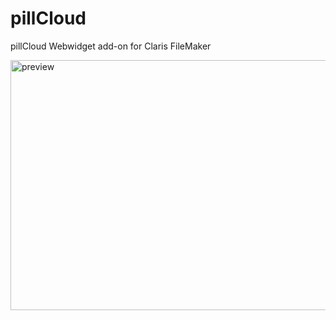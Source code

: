 # pillCloud
pillCloud Webwidget add-on for Claris FileMaker

<img width="600" height="400" alt="preview" src="https://github.com/user-attachments/assets/29d0b9f3-4ec1-4a0a-b82d-b4a3b1d25a49" />
